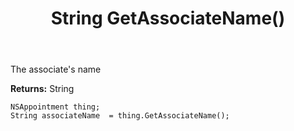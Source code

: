 ﻿---
uid: crmscript_ref_NSAppointment_GetAssociateName
title: String GetAssociateName()
intellisense: NSAppointment.GetAssociateName
keywords: NSAppointment, GetAssociateName
so.topic: reference
---

The associate's name

**Returns:** String


```crmscript
NSAppointment thing;
String associateName  = thing.GetAssociateName();
```


